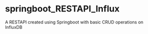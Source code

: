 # springboot_RESTAPI_Influx
A RESTAPI created using Springboot with basic CRUD operations on InfluxDB
